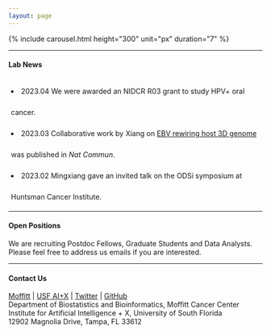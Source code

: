 ```yaml
---
layout: page
---
```


{% include carousel.html height="300" unit="px" duration="7" %}
<br>

---

#### Lab News

<div
style="height:240px;line-height:3em;overflow:scroll;padding:5px;"> 

<li>2023.04 We were awarded an NIDCR R03 grant to study HPV+ oral cancer.</li>
<li>2023.03 Collaborative work by Xiang on <a
href="https://doi.org/10.1038/s41467-023-37347-6">EBV rewiring host 3D
genome</a> was published in <em>Nat Commun</em>.</li>
<li>2023.02 Mingxiang gave an invited talk on the ODSi symposium at
Huntsman Cancer Institute.</li>
<li>2022.08 Welcome Graduate Intern Student Perezhil
Nagendirakumar.</li>
<li>2022.08 Congratulations to Xiang being promoted to Research
Scientist.</li>
<li>2022.03 Xiang's work on <a
href="https://doi.org/10.1093/nar/gkac141">super enhancer dynamics</a>
	   was published in <em>Nucleic Acids Res</em>.</li>
<li>2021.12 Welcome Data Analyst Yi-Han Tang.</li>
<li>2021.10 Our work on <a
href="https://doi.org/10.1093/nargab/lqab098">ChIP-seq site-specific
variability</a> was published in <em>NAR Genom Bioinform</em>.</li>
<li>2020.12 Welcome Postdoc Fellow Xiang Liu.</li>
<li>2020.12 Collaborative work on <a
href="https://doi.org/10.1038/s41467-020-20136-w">enhancer connectome
in PEL cancers</a> was published in <em>Nat Commun</em>.</li>
<li>2020.04 Collaborative work on <a
href="https://doi.org/10.1016/j.molcel.2020.03.025">MYC's roles in EBV
lytic switch</a> was published in <em>Mol Cell</em>.</li>

</div>

---

#### Open Positions

We are recruiting Postdoc Fellows,  Graduate Students and
Data Analysts. Please feel free to address us emails if you are interested. 
<br>

---

#### Contact Us

<!-- {% include JB/setup %} -->
[Moffitt](https://moffitt.org/research-science/researchers/mingxiang-teng) |
[USF AI+X](https://aix.eng.usf.edu/members.html) |
[Twitter](https://twitter.com/mingxiangteng) |
[GitHub](https://github.com/tenglab)<br>
Department of Biostatistics and Bioinformatics, Moffitt Cancer Center <br>
Institute for Artificial Intelligence + X, University of South Florida <br>
12902 Magnolia Drive, Tampa, FL 33612 <br>
